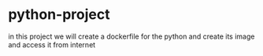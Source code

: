 # python-project
in this project we will create a dockerfile for the python and create its image and access it from internet
